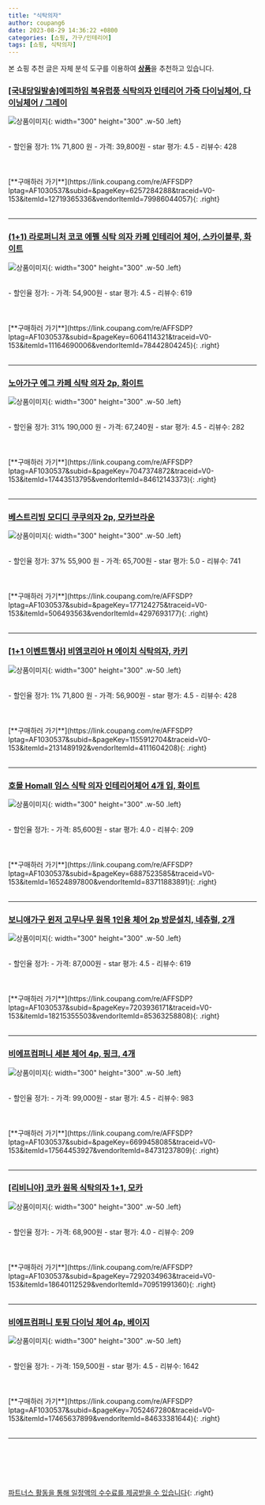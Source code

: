 ```yaml
---
title: "식탁의자"
author: coupang6
date: 2023-08-29 14:36:22 +0800
categories: [쇼핑, 가구/인테리어]
tags: [쇼핑, 식탁의자]
---
```


본 쇼핑 추천 글은 자체 분석 도구를 이용하여 [**상품**](https://link.coupang.com/a/bao1ui)을 추천하고 있습니다.

### [[국내당일발송]에피하임 북유럽풍 식탁의자 인테리어 가죽 다이닝체어, 다이닝체어 / 그레이](https://link.coupang.com/re/AFFSDP?lptag=AF1030537&subid=&pageKey=6257284288&traceid=V0-153&itemId=12719365336&vendorItemId=79986044057)

![상품이미지](https://thumbnail10.coupangcdn.com/thumbnails/remote/230x230ex/image/vendor_inventory/0bfd/41d767b7c94e81182e742abfab72bd3013771ccc63480affe4824a314223.jpg){: width="300" height="300" .w-50 .left}


<br>
- 할인율 정가: 1%  71,800   원
- 가격: 39,800원
- star 평가: 4.5
- 리뷰수: 428
<br>
<br>
<br>
<br>
[**구매하러 가기**](https://link.coupang.com/re/AFFSDP?lptag=AF1030537&subid=&pageKey=6257284288&traceid=V0-153&itemId=12719365336&vendorItemId=79986044057){: .right}
<br>
<br>

---

### [(1+1) 라로퍼니처 코코 에펠 식탁 의자 카페 인테리어 체어, 스카이블루, 화이트](https://link.coupang.com/re/AFFSDP?lptag=AF1030537&subid=&pageKey=6064114321&traceid=V0-153&itemId=11164690006&vendorItemId=78442804245)

![상품이미지](https://thumbnail7.coupangcdn.com/thumbnails/remote/230x230ex/image/vendor_inventory/03c1/3bede26f92c5f14eea8a7d5d9227434e044c2b721d5579b9a65c48839c18.jpg){: width="300" height="300" .w-50 .left}


<br>
- 할인율 정가: 
- 가격: 54,900원
- star 평가: 4.5
- 리뷰수: 619
<br>
<br>
<br>
<br>
[**구매하러 가기**](https://link.coupang.com/re/AFFSDP?lptag=AF1030537&subid=&pageKey=6064114321&traceid=V0-153&itemId=11164690006&vendorItemId=78442804245){: .right}
<br>
<br>

---

### [노아가구 에그 카페 식탁 의자 2p, 화이트](https://link.coupang.com/re/AFFSDP?lptag=AF1030537&subid=&pageKey=7047374872&traceid=V0-153&itemId=17443513795&vendorItemId=84612143373)

![상품이미지](https://thumbnail6.coupangcdn.com/thumbnails/remote/230x230ex/image/retail/images/2970587236623052-d625563d-e57c-4bea-99f0-60406cf77396.jpg){: width="300" height="300" .w-50 .left}


<br>
- 할인율 정가: 31%  190,000   원
- 가격: 67,240원
- star 평가: 4.5
- 리뷰수: 282
<br>
<br>
<br>
<br>
[**구매하러 가기**](https://link.coupang.com/re/AFFSDP?lptag=AF1030537&subid=&pageKey=7047374872&traceid=V0-153&itemId=17443513795&vendorItemId=84612143373){: .right}
<br>
<br>

---

### [베스트리빙 모디디 쿠쿠의자 2p, 모카브라운](https://link.coupang.com/re/AFFSDP?lptag=AF1030537&subid=&pageKey=177124275&traceid=V0-153&itemId=506493563&vendorItemId=4297693177)

![상품이미지](https://thumbnail8.coupangcdn.com/thumbnails/remote/230x230ex/image/retail/images/2019/01/11/12/2/e4ca215c-d8d4-4c44-9e2c-8ce622715759.jpg){: width="300" height="300" .w-50 .left}


<br>
- 할인율 정가: 37%  55,900   원
- 가격: 65,700원
- star 평가: 5.0
- 리뷰수: 741
<br>
<br>
<br>
<br>
[**구매하러 가기**](https://link.coupang.com/re/AFFSDP?lptag=AF1030537&subid=&pageKey=177124275&traceid=V0-153&itemId=506493563&vendorItemId=4297693177){: .right}
<br>
<br>

---

### [[1+1 이벤트행사] 비엠코리아 H 에이치 식탁의자, 카키](https://link.coupang.com/re/AFFSDP?lptag=AF1030537&subid=&pageKey=1155912704&traceid=V0-153&itemId=2131489192&vendorItemId=4111604208)

![상품이미지](https://thumbnail7.coupangcdn.com/thumbnails/remote/230x230ex/image/vendor_inventory/f3c8/4feb738d68acdcc7b1b5bc2bb3d29cd6a9806d0ee977b9b0059ab6b75128.jpg){: width="300" height="300" .w-50 .left}


<br>
- 할인율 정가: 1%  71,800   원
- 가격: 56,900원
- star 평가: 4.5
- 리뷰수: 428
<br>
<br>
<br>
<br>
[**구매하러 가기**](https://link.coupang.com/re/AFFSDP?lptag=AF1030537&subid=&pageKey=1155912704&traceid=V0-153&itemId=2131489192&vendorItemId=4111604208){: .right}
<br>
<br>

---

### [호몰 Homall 임스 식탁 의자 인테리어체어 4개 입, 화이트](https://link.coupang.com/re/AFFSDP?lptag=AF1030537&subid=&pageKey=6887523585&traceid=V0-153&itemId=16524897800&vendorItemId=83711883891)

![상품이미지](https://thumbnail8.coupangcdn.com/thumbnails/remote/230x230ex/image/vendor_inventory/b6c6/c04f5d834d8b6795db7011a31cd654122964c8572a6b8719cb53d4599f1f.jpeg){: width="300" height="300" .w-50 .left}


<br>
- 할인율 정가: 
- 가격: 85,600원
- star 평가: 4.0
- 리뷰수: 209
<br>
<br>
<br>
<br>
[**구매하러 가기**](https://link.coupang.com/re/AFFSDP?lptag=AF1030537&subid=&pageKey=6887523585&traceid=V0-153&itemId=16524897800&vendorItemId=83711883891){: .right}
<br>
<br>

---

### [보니애가구 윈저 고무나무 원목 1인용 체어 2p 방문설치, 네츄럴, 2개](https://link.coupang.com/re/AFFSDP?lptag=AF1030537&subid=&pageKey=7203936171&traceid=V0-153&itemId=18215355503&vendorItemId=85363258808)

![상품이미지](https://thumbnail6.coupangcdn.com/thumbnails/remote/230x230ex/image/rs_quotation_api/rcy7ply5/e849d345de9849649d3d382854de7828.jpg){: width="300" height="300" .w-50 .left}


<br>
- 할인율 정가: 
- 가격: 87,000원
- star 평가: 4.5
- 리뷰수: 619
<br>
<br>
<br>
<br>
[**구매하러 가기**](https://link.coupang.com/re/AFFSDP?lptag=AF1030537&subid=&pageKey=7203936171&traceid=V0-153&itemId=18215355503&vendorItemId=85363258808){: .right}
<br>
<br>

---

### [비에프컴퍼니 세븐 체어 4p, 핑크, 4개](https://link.coupang.com/re/AFFSDP?lptag=AF1030537&subid=&pageKey=6699458085&traceid=V0-153&itemId=17564453927&vendorItemId=84731237809)

![상품이미지](https://thumbnail8.coupangcdn.com/thumbnails/remote/230x230ex/image/rs_quotation_api/g0emkqey/61e77bf095864b139aeb2812ad280d1d.jpg){: width="300" height="300" .w-50 .left}


<br>
- 할인율 정가: 
- 가격: 99,000원
- star 평가: 4.5
- 리뷰수: 983
<br>
<br>
<br>
<br>
[**구매하러 가기**](https://link.coupang.com/re/AFFSDP?lptag=AF1030537&subid=&pageKey=6699458085&traceid=V0-153&itemId=17564453927&vendorItemId=84731237809){: .right}
<br>
<br>

---

### [[리비니아] 코카 원목 식탁의자 1+1, 모카](https://link.coupang.com/re/AFFSDP?lptag=AF1030537&subid=&pageKey=7292034963&traceid=V0-153&itemId=18640112529&vendorItemId=70951991360)

![상품이미지](https://thumbnail6.coupangcdn.com/thumbnails/remote/230x230ex/image/vendor_inventory/99e8/cc49047384f455babd109c1afb3a8543b0ae9af3797d30e78f1e2312887e.jpg){: width="300" height="300" .w-50 .left}


<br>
- 할인율 정가: 
- 가격: 68,900원
- star 평가: 4.0
- 리뷰수: 209
<br>
<br>
<br>
<br>
[**구매하러 가기**](https://link.coupang.com/re/AFFSDP?lptag=AF1030537&subid=&pageKey=7292034963&traceid=V0-153&itemId=18640112529&vendorItemId=70951991360){: .right}
<br>
<br>

---

### [비에프컴퍼니 토핑 다이닝 체어 4p, 베이지](https://link.coupang.com/re/AFFSDP?lptag=AF1030537&subid=&pageKey=7052467280&traceid=V0-153&itemId=17465637899&vendorItemId=84633381644)

![상품이미지](https://thumbnail7.coupangcdn.com/thumbnails/remote/230x230ex/image/rs_quotation_api/emezo0oi/08987fd30e534160ae08679e661f3b79.jpg){: width="300" height="300" .w-50 .left}


<br>
- 할인율 정가: 
- 가격: 159,500원
- star 평가: 4.5
- 리뷰수: 1642
<br>
<br>
<br>
<br>
[**구매하러 가기**](https://link.coupang.com/re/AFFSDP?lptag=AF1030537&subid=&pageKey=7052467280&traceid=V0-153&itemId=17465637899&vendorItemId=84633381644){: .right}
<br>
<br>

---
<br><br><br><br><br> [파트너스 활동을 통해 일정액의 수수료를 제공받을 수 있습니다](https://link.coupang.com/a/bao1ui){: .right}